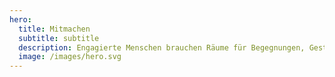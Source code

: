 ```yaml
---
hero:
  title: Mitmachen
  subtitle: subtitle
  description: Engagierte Menschen brauchen Räume für Begegnungen, Gestaltung, für Inspiration, Kooperation und Vernetzung – analog und digital. Dann können sie die Welt bewegen und für einen funktionierenden gesellschaftlichen Zusammenhalt sorgen.
  image: /images/hero.svg
---
```

<ContributePage />

